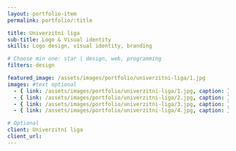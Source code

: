 ```yaml
---
layout: portfolio-item
permalink: portfolio/:title

title: Univerzitní liga
sub-title: Logo & Visual identity
skills: Logo design, visual identity, branding

# Choose min one: star | design, web, programming
filters: design

featured_image: /assets/images/portfolio/univerzitni-liga/1.jpg
images: #text optional
  - { link: /assets/images/portfolio/univerzitni-liga/1.jpg, caption: }
  - { link: /assets/images/portfolio/univerzitni-liga/2.jpg, caption: }
  - { link: /assets/images/portfolio/univerzitni-liga/3.jpg, caption: }
  - { link: /assets/images/portfolio/univerzitni-liga/4.jpg, caption: }

# Optional
client: Univerzitní liga
client_url:
---
```

